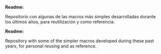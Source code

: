 **Readme:**

Repositorio con algunas de las macros más simples desarrolladas durante los últimos años, para reutilización y como referencia.





**Readme:**

Repository with some of the simpler macros developed during these past years, for personal reusing and as reference.

